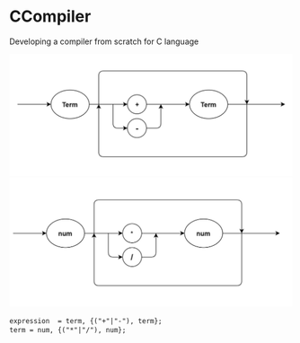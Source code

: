 # CCompiler
Developing a compiler from scratch for C language

![Alt text](imgs/diagram_02.png?raw=true "Title")
![Alt text](imgs/diagram_03.png?raw=true "Title")


```ebnf
expression  = term, {("+"|"-"), term};
term = num, {("*"|"/"), num};
```
